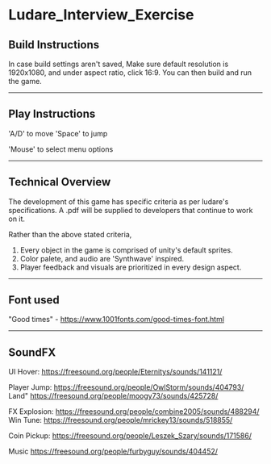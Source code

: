 # Ludare_Interview_Exercise

Build Instructions
-------------------------
In case build settings aren't saved, Make sure default resolution is 1920x1080, and under aspect ratio, click 16:9. You can then build and run the game.

-------------------------
Play Instructions
------------------------- 
'A/D' to move
'Space' to jump

'Mouse' to select menu options

-------------------------
Technical Overview
-------------------------
The development of this game has specific criteria as per ludare's specifications. A .pdf will be supplied to developers that continue to work on it.

Rather than the above stated criteria,
1) Every object in the game is comprised of unity's default sprites.
2) Color palete, and audio are 'Synthwave' inspired.
3) Player feedback and visuals are prioritized in every design aspect.

-------------------------
Font used
-------------------------
"Good times" - https://www.1001fonts.com/good-times-font.html

-------------------------
SoundFX
-------------------------
UI 
Hover: https://freesound.org/people/Eternitys/sounds/141121/

Player
Jump: https://freesound.org/people/OwlStorm/sounds/404793/
Land" https://freesound.org/people/moogy73/sounds/425728/

FX
Explosion: https://freesound.org/people/combine2005/sounds/488294/
Win Tune: https://freesound.org/people/mrickey13/sounds/518855/

Coin
Pickup: https://freesound.org/people/Leszek_Szary/sounds/171586/

Music
https://freesound.org/people/furbyguy/sounds/404452/